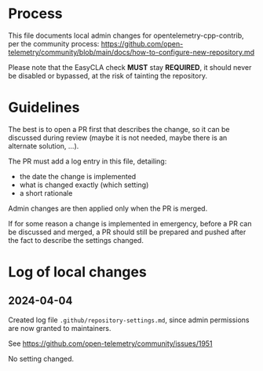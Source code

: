 # Process

This file documents local admin changes for opentelemetry-cpp-contrib,
per the community process: https://github.com/open-telemetry/community/blob/main/docs/how-to-configure-new-repository.md

Please note that the EasyCLA check **MUST** stay **REQUIRED**,
it should never be disabled or bypassed, at the risk of tainting the repository.

# Guidelines

The best is to open a PR first that describes the change,
so it can be discussed during review (maybe it is not needed,
maybe there is an alternate solution, ...).

The PR must add a log entry in this file, detailing:

* the date the change is implemented
* what is changed exactly (which setting)
* a short rationale

Admin changes are then applied only when the PR is merged.

If for some reason a change is implemented in emergency,
before a PR can be discussed and merged,
a PR should still be prepared and pushed after the fact to
describe the settings changed.

# Log of local changes

## 2024-04-04

Created log file `.github/repository-settings.md`, since admin permissions are now granted to maintainers.

See https://github.com/open-telemetry/community/issues/1951

No setting changed.


